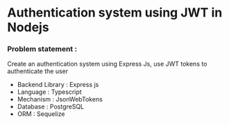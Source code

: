 # Authentication system using JWT in Nodejs

### Problem statement :

Create an authentication system using Express Js, use JWT tokens to authenticate the user

- Backend Library : Express js
- Language : Typescript
- Mechanism : JsonWebTokens
- Database : PostgreSQL
- ORM : Sequelize
